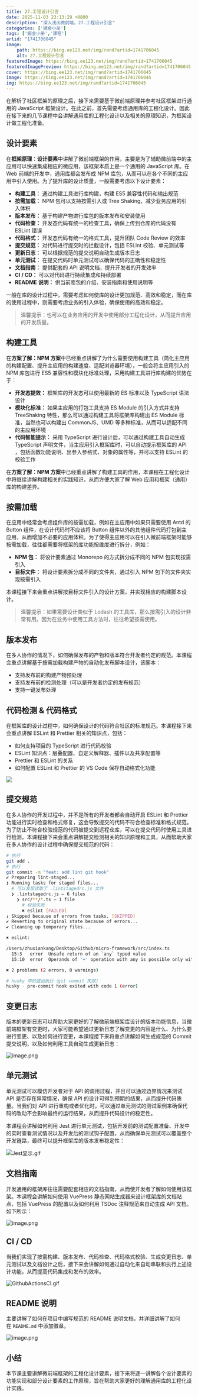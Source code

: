 ```yaml
---
title: 27.工程设计引言
date: 2025-11-03 23:13:29 +0800
description: "深入浅出微前端，27.工程设计引言"
categories: ['掘金小册']
tags: ['掘金小册','课程']
artid: "1741706045"
image:
    path: https://bing.ee123.net/img/rand?artid=1741706045
    alt: 27.工程设计引言
featuredImage: https://bing.ee123.net/img/rand?artid=1741706045
featuredImagePreview: https://bing.ee123.net/img/rand?artid=1741706045
cover: https://bing.ee123.net/img/rand?artid=1741706045
image: https://bing.ee123.net/img/rand?artid=1741706045
img: https://bing.ee123.net/img/rand?artid=1741706045
---
```


在解析了社区框架的原理之后，接下来需要基于微前端原理并参考社区框架进行通用的 JavaScript 框架设计。在此之前，首先需要考虑通用库的工程化设计。因此在接下来的几节课程中会讲解通用库的工程化设计以及相关的原理知识，为框架设计做工程化准备。

## 设计要素

在**框架原理：设计要素**中讲解了微前端框架的作用，主要是为了辅助微前端中的主应用可以快速集成相应的微应用，该框架本质上是一个通用的 JavaScript 库。在 Web 前端的开发中，通用库都会发布成 NPM 库包，从而可以在各个不同的主应用中引入使用。为了提升库的设计质量，一般需要考虑以下设计要素：

-   **构建工具：** 通过构建工具进行库构建，构建 ES5 兼容性代码和输出规范
-   **按需加载：** NPM 包可以支持按需引入或 Tree Shaking，减少业务应用的引入体积
-   **版本发布：** 基于构建产物进行库包的版本发布和安装使用
-   **代码检查：** 开发态代码有统一的检查工具，确保上传到仓库的代码没有 ESLint 错误
-   **代码格式：** 开发态代码有统一的格式工具，提升团队 Code Review 的效率
-   **提交规范：** 对代码进行提交时的拦截设计，包括 ESLint 校验、单元测试等
-   **更新日志：** 可以根据规范的提交说明自动生成版本日志
-   **单元测试：** 在提交代码时单元测试可以确保代码的正确性和稳定性
-   **文档指南：** 提供配套的 API 说明文档，提升开发者的开发效率
-   **CI / CD：** 可以对代码进行持续集成和持续部署
-   **README 说明：** 供当前库包的介绍、安装指南和使用说明等

一般在库的设计过程中，需要考虑如何使库的设计更加规范、高效和稳定，而在库的使用过程中，则需要考虑业务的引入体验，确保使用的高效和稳定。

> 温馨提示：也可以在业务应用的开发中使用部分工程化设计，从而提升应用的开发质量。

## 构建工具

在**方案了解：NPM 方案**中已经重点讲解了为什么需要使用构建工具（简化主应用的构建配置、提升主应用的构建速度、适配浏览器环境），一般会将主应用引入的 NPM 库包进行 ES5 兼容性和模块化标准处理，采用构建工具进行库构建的优势在于：

-   **开发态提效：** 框架库的开发态可以使用最新的 ES 标准以及 TypeScript 语法设计
-   **模块化标准：** 如果主应用的打包工具支持 ES Module 的引入方式并支持 TreeShaking 特性，那么可以通过构建工具将框架库构建出 ES Module 标准，当然也可以构建出 CommonJS、UMD 等多种标准，从而可以适配不同的主应用环境
-   **代码智能提示：** 采用 TypeScript 进行设计后，可以通过构建工具自动生成 TypeScript 声明文件，当主应用引入框架库时，可以自动提示框架库的 API ，包括函数功能说明、出参入参格式、对象的属性等，并可以支持 ESLint 的校验工作

在**方案了解：NPM 方案**中已经重点讲解了构建工具的作用，本课程在工程化设计中将继续讲解构建相关的实践知识，从而方便大家了解 Web 应用和框架（通用）库的构建差异。

## 按需加载

在应用中经常会考虑组件库的按需加载，例如在主应用中如果只需要使用 Antd 的 Button 组件，在设计代码时不应该将 Button 组件以外的其他组件代码打包到主应用，从而增加不必要的应用体积。为了使得主应用可以在引入微前端框架时能够按需加载，往往都需要将框架的库功能按维度进行拆分，例如：

-   **NPM 包：** 将设计要素通过 Monorepo 的方式拆分成不同的 NPM 包实现按需引入
-   **目标文件：** 将设计要素拆分成不同的文件夹，通过引入 NPM 包下的文件夹实现按需引入

本课程接下来会重点讲解按目标文件引入的设计方案，并实现相应的构建脚本设计。

> 温馨提示：如果需要设计类似于 Lodash 的工具库，那么按需引入的设计非常有用。因为在业务中使用工具方法时，往往希望按需使用。
 
## 版本发布

在多人协作的情况下，如何确保发布的产物和版本符合开发者约定的规范。本课程会重点讲解基于按需加载构建产物的自动化发布脚本设计，该脚本：

-   支持发布前的构建产物预处理
-   支持发布前的检测处理（可以是开发者约定的发布规范）
-   支持一键发布处理

## 代码检测 & 代码格式

在框架库的设计过程中，如何确保设计的代码符合社区的标准规范。本课程接下来会重点讲解 ESLint 和 Prettier 相关的知识点，包括：

-   如何支持项目的 TypeScript 进行代码校验
-   ESLint 知识点：层叠配置、自定义解释器、插件以及共享配置等
-   Prettier 和 ESLint 的关系
-   如何配置 ESLint 和 Prettier 的 VS Code 保存自动格式化功能

![](https://p3-juejin.byteimg.com/tos-cn-i-k3u1fbpfcp/9c43b77a0a4948c0a705b9dc413ba25f~tplv-k3u1fbpfcp-zoom-1.image)

## 提交规范

在多人协作的开发过程中，并不是所有的开发者都会自动开启 ESLint 和 Prettier 功能进行实时检查和格式修复，这会导致提交的代码不符合检查标准和格式规范。为了防止不符合校验规范的代码被提交到远程仓库，可以在提交代码时使用工具进行检测，本课程接下来会重点讲解提交检测相关的知识原理和工具，从而帮助大家在多人协作的设计过程中确保提交规范的代码：

``` bash
# 执行
git add .  
# 执行
git commit -m "feat: add lint git hook"
✔ Preparing lint-staged...
❯ Running tasks for staged files...
  # 可以发现读取了 .lintstagedrc.js 文件
  ❯ .lintstagedrc.js — 6 files
    ❯ src/**/*.ts — 1 file
      # 校验失败
      ✖ eslint [FAILED]
↓ Skipped because of errors from tasks. [SKIPPED]
✔ Reverting to original state because of errors...
✔ Cleaning up temporary files...

✖ eslint:

/Users/zhuxiankang/Desktop/Github/micro-framework/src/index.ts
  15:3   error  Unsafe return of an `any` typed value                                                   @typescript-eslint/no-unsafe-return
  15:10  error  Operands of '+' operation with any is possible only with string, number, bigint or any  @typescript-eslint/restrict-plus-operands

✖ 2 problems (2 errors, 0 warnings)

# husky 中的退出执行（git commit 失败）
husky - pre-commit hook exited with code 1 (error)
```

## 变更日志

版本的更新日志可以帮助大家更好的了解微前端框架库设计的版本功能信息，当微前端框架有变更时，大家可能希望通过更新日志了解变更的内容是什么、为什么要进行变更、以及如何进行变更，本课程接下来将重点讲解如何生成规范的 Commit 提交说明，以及如何利用工具自动生成更新日志：

![image.png](https://p3-juejin.byteimg.com/tos-cn-i-k3u1fbpfcp/6ab44754f1734857bbd334abd8e1ce4c~tplv-k3u1fbpfcp-jj-mark:0:0:0:0:q75.image#?w=2998&h=1480&s=894772&e=png&b=ffffff)

## 单元测试

单元测试可以模仿开发者对于 API 的调用过程，并且可以通过边界情况来测试 API 是否存在异常情况，确保 API 的设计可得到预期的结果，从而提升代码质量。当我们对 API 进行重构或者优化时，可以通过单元测试的测试案例来确保代码的改动不会影响最终的运行结果，从而提升代码设计的稳定性。


本课程会讲解如何利用 Jest 进行单元测试，包括开发前的测试配置准备、开发中的实时查看测试情况以及开发后的测试钩子配置，从而确保单元测试可以覆盖整个开发链路，最终可以提升框架库的版本发布稳定性：

![Jest显示.gif](https://p3-juejin.byteimg.com/tos-cn-i-k3u1fbpfcp/5d1588507db148c5b8ce4487ef3bdbc4~tplv-k3u1fbpfcp-jj-mark:0:0:0:0:q75.image#?w=1090&h=614&s=4664131&e=gif&f=357&b=1d1d1d)


## 文档指南

开发通用的框架库往往需要配套相应的文档指南，从而使开发者了解如何使用该框架。本课程会讲解如何使用 VuePress 静态网站生成器来设计框架库的文档站点，包括 VuePress 的配置以及如何利用 TSDoc 注释规范来自动生成 API 文档。如下所示：

![image.png](https://p3-juejin.byteimg.com/tos-cn-i-k3u1fbpfcp/f2a83e87c8994c14bd9cc147bb019ad9~tplv-k3u1fbpfcp-jj-mark:0:0:0:0:q75.image#?w=1263&h=710&s=92875&e=png&b=ffffff)


## CI / CD 

当我们实现了按需构建、版本发布、代码检查、代码格式校验、生成变更日志、单元测试以及文档设计之后，接下来会讲解如何通过自动化来自动串联和执行上述设计功能，从而提高代码集成和发布的效率。

![GithubActionsCI.gif](https://p9-juejin.byteimg.com/tos-cn-i-k3u1fbpfcp/25b83b2a08db4850b47e673f0bface8e~tplv-k3u1fbpfcp-jj-mark:0:0:0:0:q75.image#?w=1148&h=850&s=6836964&e=gif&f=154&b=262c30)

## README 说明

主要讲解了如何在项目中编写规范的 README 说明文档，并详细讲解了如何在 `README.md` 中添加徽章。

![image.png](https://p6-juejin.byteimg.com/tos-cn-i-k3u1fbpfcp/fe017978310149a9bd2be86929fcd52b~tplv-k3u1fbpfcp-jj-mark:0:0:0:0:q75.image#?w=899&h=1234&s=165973&e=png&b=ffffff)

## 小结

本节课主要讲解微前端框架的工程化设计要素，接下来将逐一讲解各个设计要素的功能实现和部分设计要素的工作原理，旨在帮助大家更好的理解通用库的工程化设计实践。